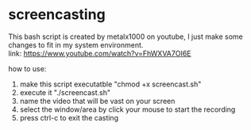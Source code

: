 # screencasting
This bash script is created by metalx1000 on youtube, I just make some    
changes to fit in my system environment.                             
link: https://www.youtube.com/watch?v=FhWXVA7OI6E    
                
how to use: 

1. make this script executatble "chmod +x screencast.sh" 
2. execute it "./screencast.sh" 
3. name the video that will be vast on your screen 
4. select the window/area by click your mouse to start the recording
5. press ctrl-c to exit the casting
